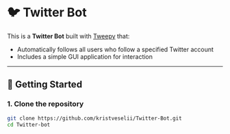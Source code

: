 # 🐦 Twitter Bot  

This is a **Twitter Bot** built with [Tweepy](https://www.tweepy.org/) that:  
- Automatically follows all users who follow a specified Twitter account  
- Includes a simple GUI application for interaction  

---

## 🚀 Getting Started  

### 1. Clone the repository  
```bash
git clone https://github.com/kristveselii/Twitter-Bot.git
cd Twitter-bot
